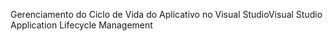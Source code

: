 <span data-ttu-id="dfed1-101">Gerenciamento do Ciclo de Vida do Aplicativo no Visual Studio</span><span class="sxs-lookup"><span data-stu-id="dfed1-101">Visual Studio Application Lifecycle Management</span></span>